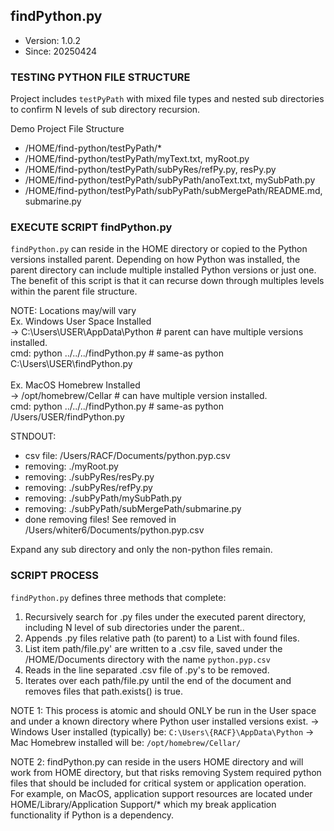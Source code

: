 ## findPython.py ##
- Version: 1.0.2
- Since: 20250424

### TESTING PYTHON FILE STRUCTURE ###

Project includes `testPyPath` with mixed file types and nested
sub directories to confirm N levels of sub directory recursion.

Demo Project File Structure
- /HOME/find-python/testPyPath/*
- /HOME/find-python/testPyPath/myText.txt, myRoot.py
- /HOME/find-python/testPyPath/subPyRes/refPy.py, resPy.py
- /HOME/find-python/testPyPath/subPyPath/anoText.txt, mySubPath.py
- /HOME/find-python/testPyPath/subPyPath/subMergePath/README.md, submarine.py


### EXECUTE SCRIPT findPython.py ###

`findPython.py` can reside in the HOME directory or copied to the Python
versions installed parent. Depending on how Python was installed, the parent 
directory can include multiple installed Python versions or just one.
The benefit of this script is that it can recurse down through multiples levels
within the parent file structure.

NOTE: Locations may/will vary
<br/>Ex. Windows User Space Installed
<br/>-> C:\Users\USER\AppData\Python  # parent can have multiple versions installed.
<br/>cmd: python ../../../findPython.py  # same-as python C:\Users\USER\findPython.py
<br/>
<br/>Ex. MacOS Homebrew Installed
<br/>-> /opt/homebrew/Cellar            # can have multiple version installed.
<br/>cmd: python ../../../findPython.py # same-as python /Users/USER/findPython.py 

STNDOUT:
- csv file: /Users/RACF/Documents/python.pyp.csv
- removing: ./myRoot.py
- removing: ./subPyRes/resPy.py
- removing: ./subPyRes/refPy.py
- removing: ./subPyPath/mySubPath.py
- removing: ./subPyPath/subMergePath/submarine.py
- done removing files! See removed in /Users/whiter6/Documents/python.pyp.csv

Expand any sub directory and only the non-python files remain.


### SCRIPT PROCESS ###

`findPython.py` defines three methods that complete:
1. Recursively search for .py files under the executed parent directory,
   including N level of sub directories under the parent..
2. Appends .py files relative path (to parent) to a List with found files.
3. List item path/file.py' are written to a .csv file, saved under the 
   /HOME/Documents directory with the name `python.pyp.csv`
4. Reads in the line separated .csv file of .py's to be removed. 
5. Iterates over each path/file.py until the end of the document
   and removes files that path.exists() is true.

NOTE 1: This process is atomic and should ONLY be run in the User space
  and under a known directory where Python user installed versions exist.
  -> Windows User installed (typically) be: `C:\Users\{RACF}\AppData\Python`
  -> Mac Homebrew installed will be:  `/opt/homebrew/Cellar/`

NOTE 2: findPython.py can reside in the users HOME directory and will work 
     from HOME directory, but that risks removing System required python files 
     that should be included for critical system or application operation.<br/>
     For example, on MacOS, application support resources are located under 
     HOME/Library/Application Support/* which my break application functionality
     if Python is a dependency.
